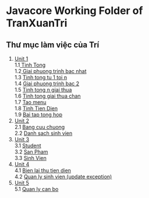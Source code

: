 # Javacore Working Folder of TranXuanTri
## Thư mục làm việc của Trí
 
1. <a href="https://github.com/FASTTRACKSE/FTJD1801_JavaCore/tree/master/TranXuanTri/Unit1/src"> Unit 1 </a> <br>
  1.1<a href="https://github.com/FASTTRACKSE/FTJD1801_JavaCore/blob/master/TranXuanTri/Unit1/src/bai1/TinhTong.java"> Tinh Tong </a> <br>
  1.2<a href="https://github.com/FASTTRACKSE/FTJD1801_JavaCore/blob/master/TranXuanTri/Unit1/src/bai2/GiaiPhuongTrinhBacNhat.java"> Giai phuong trinh bac nhat </a> <br>
  1.3 <a href="https://github.com/FASTTRACKSE/FTJD1801_JavaCore/blob/master/TranXuanTri/Unit1/src/bai3/TinhTongTu1Toin.java"> Tinh tong tu 1 toi n </a> <br>
  1.4 <a href="https://github.com/FASTTRACKSE/FTJD1801_JavaCore/blob/master/TranXuanTri/Unit1/src/bai4/GiaiPhuongTrinhBac2.java"> Giai phuong trinh bac 2 </a> <br>
  1.5 <a href="https://github.com/FASTTRACKSE/FTJD1801_JavaCore/blob/master/TranXuanTri/Unit1/src/bai5/TinhNGiaiThua.java"> Tinh tong n giai thua </a> <br>
  1.6 <a href="https://github.com/FASTTRACKSE/FTJD1801_JavaCore/blob/master/TranXuanTri/Unit1/src/bai6/TinhTongGiaiThuaChan.java"> Tinh tong giai thua chan </a> <br>
  1.7 <a href="https://github.com/FASTTRACKSE/FTJD1801_JavaCore/blob/master/TranXuanTri/Unit1/src/bai7/TaoMenu.java"> Tao menu </a> <br>
  1.8 <a href="https://github.com/FASTTRACKSE/FTJD1801_JavaCore/blob/master/TranXuanTri/Unit1/src/bai8/TinhTienDien.java"> Tinh Tien Dien </a> <br>
  1.9 <a href="https://github.com/FASTTRACKSE/FTJD1801_JavaCore/blob/master/TranXuanTri/Unit1/src/tonghop/BaiTongHop.java"> Bai tap tong hop </a>
2. <a href="https://github.com/FASTTRACKSE/FTJD1801_JavaCore/tree/master/TranXuanTri/Unit2/src"> Unit 2 </a> <br>
  2.1 <a href="https://github.com/FASTTRACKSE/FTJD1801_JavaCore/blob/master/TranXuanTri/Unit2/src/bai1/BangCuuChuong.java"> Bang cuu chuong </a> <br>
  2.2 <a href="https://github.com/FASTTRACKSE/FTJD1801_JavaCore/blob/master/TranXuanTri/Unit2/src/bai2/DanhSachSinhVien.java"> Danh sach sinh vien </a> <br>
3. <a href="https://github.com/FASTTRACKSE/FTJD1801_JavaCore/tree/master/TranXuanTri/Unit3"> Unit 3 </a><br>
  3.1 <a href="https://github.com/FASTTRACKSE/FTJD1801_JavaCore/blob/master/TranXuanTri/Unit3/src/bai1/Student.java"> Student </a><br>
  3.2 <a href="https://github.com/FASTTRACKSE/FTJD1801_JavaCore/blob/master/TranXuanTri/Unit3/src/bai2/SanPham.java"> San Pham </a><br>
  3.3 <a href="https://github.com/FASTTRACKSE/FTJD1801_JavaCore/blob/master/TranXuanTri/Unit3/src/bai3/SinhVien.java"> Sinh Vien </a><br>
4. <a href="https://github.com/FASTTRACKSE/FTJD1801_JavaCore/tree/master/TranXuanTri/Unit4/src"> Unit 4 </a> <br>
  4.1 <a href="https://github.com/FASTTRACKSE/FTJD1801_JavaCore/blob/master/TranXuanTri/Unit4/src/bai1/BienLai.java"> Bien lai thu tien dien </a> <br>
  4.2 <a href="https://github.com/FASTTRACKSE/FTJD1801_JavaCore/blob/master/TranXuanTri/Unit4/src/bai2/QuanLySinhVien.java"> Quan ly sinh vien (update exception) </a> <br>
5. <a href="https://github.com/FASTTRACKSE/FTJD1801_JavaCore/tree/master/TranXuanTri/Unit5"> Unit 5 </a> <br>
  5.1 <a href="https://github.com/FASTTRACKSE/FTJD1801_JavaCore/blob/master/TranXuanTri/Unit5/src/assignment5/QuanLyCanBo.java"> Quan ly can bo </a><br>
